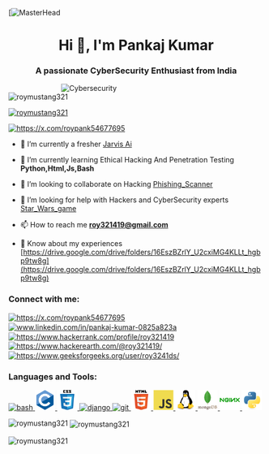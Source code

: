 [![MasterHead](https://tenor.com/view/ninjala-jane-hacker-hacking-computer-gif-20337624)
<h1 align="center">Hi 👋, I'm Pankaj Kumar</h1>
<h3 align="center">A passionate CyberSecurity Enthusiast from India</h3>
<img align="right" alt="Cybersecurity" width="400" src="https://outlane.co/now/new-shot-programmer-animation/

<p align="left"> <img src="https://komarev.com/ghpvc/?username=roymustang321&label=Profile%20views&color=0e75b6&style=flat" alt="roymustang321" /> </p>

<p align="left"> <a href="https://github.com/ryo-ma/github-profile-trophy"><img src="https://github-profile-trophy.vercel.app/?username=roymustang321" alt="roymustang321" /></a> </p>

<p align="left"> <a href="https://twitter.com/https://x.com/roypank54677695" target="blank"><img src="https://img.shields.io/twitter/follow/https://x.com/roypank54677695?logo=twitter&style=for-the-badge" alt="https://x.com/roypank54677695" /></a> </p>

- 🔭 I’m currently a fresher [Jarvis Ai](https://github.com/RoyMustang321/AI_Jarvis)

- 🌱 I’m currently learning Ethical Hacking And Penetration Testing **Python,Html,Js,Bash**

- 👯 I’m looking to collaborate on Hacking [Phishing_Scanner](https://github.com/RoyMustang321/Phishing_Scanner)

- 🤝 I’m looking for help with Hackers and CyberSecurity experts [Star_Wars_game](https://github.com/RoyMustang321/Stars-wars-game-Project)

- 📫 How to reach me **roy321419@gmail.com**

- 📄 Know about my experiences [https://drive.google.com/drive/folders/16EszBZrlY_U2cxiMG4KLLt_hgbp9tw8g](https://drive.google.com/drive/folders/16EszBZrlY_U2cxiMG4KLLt_hgbp9tw8g)

<h3 align="left">Connect with me:</h3>
<p align="left">
<a href="https://twitter.com/https://x.com/roypank54677695" target="blank"><img align="center" src="https://raw.githubusercontent.com/rahuldkjain/github-profile-readme-generator/master/src/images/icons/Social/twitter.svg" alt="https://x.com/roypank54677695" height="30" width="40" /></a>
<a href="https://linkedin.com/in/www.linkedin.com/in/pankaj-kumar-0825a823a" target="blank"><img align="center" src="https://raw.githubusercontent.com/rahuldkjain/github-profile-readme-generator/master/src/images/icons/Social/linked-in-alt.svg" alt="www.linkedin.com/in/pankaj-kumar-0825a823a" height="30" width="40" /></a>
<a href="https://www.hackerrank.com/https://www.hackerrank.com/profile/roy321419" target="blank"><img align="center" src="https://raw.githubusercontent.com/rahuldkjain/github-profile-readme-generator/master/src/images/icons/Social/hackerrank.svg" alt="https://www.hackerrank.com/profile/roy321419" height="30" width="40" /></a>
<a href="https://www.hackerearth.com/https://www.hackerearth.com/@roy321419/" target="blank"><img align="center" src="https://raw.githubusercontent.com/rahuldkjain/github-profile-readme-generator/master/src/images/icons/Social/hackerearth.svg" alt="https://www.hackerearth.com/@roy321419/" height="30" width="40" /></a>
<a href="https://auth.geeksforgeeks.org/user/https://www.geeksforgeeks.org/user/roy3241ds/" target="blank"><img align="center" src="https://raw.githubusercontent.com/rahuldkjain/github-profile-readme-generator/master/src/images/icons/Social/geeks-for-geeks.svg" alt="https://www.geeksforgeeks.org/user/roy3241ds/" height="30" width="40" /></a>
</p>

<h3 align="left">Languages and Tools:</h3>
<p align="left"> <a href="https://www.gnu.org/software/bash/" target="_blank" rel="noreferrer"> <img src="https://www.vectorlogo.zone/logos/gnu_bash/gnu_bash-icon.svg" alt="bash" width="40" height="40"/> </a> <a href="https://www.cprogramming.com/" target="_blank" rel="noreferrer"> <img src="https://raw.githubusercontent.com/devicons/devicon/master/icons/c/c-original.svg" alt="c" width="40" height="40"/> </a> <a href="https://www.w3schools.com/css/" target="_blank" rel="noreferrer"> <img src="https://raw.githubusercontent.com/devicons/devicon/master/icons/css3/css3-original-wordmark.svg" alt="css3" width="40" height="40"/> </a> <a href="https://www.djangoproject.com/" target="_blank" rel="noreferrer"> <img src="https://cdn.worldvectorlogo.com/logos/django.svg" alt="django" width="40" height="40"/> </a> <a href="https://git-scm.com/" target="_blank" rel="noreferrer"> <img src="https://www.vectorlogo.zone/logos/git-scm/git-scm-icon.svg" alt="git" width="40" height="40"/> </a> <a href="https://www.w3.org/html/" target="_blank" rel="noreferrer"> <img src="https://raw.githubusercontent.com/devicons/devicon/master/icons/html5/html5-original-wordmark.svg" alt="html5" width="40" height="40"/> </a> <a href="https://developer.mozilla.org/en-US/docs/Web/JavaScript" target="_blank" rel="noreferrer"> <img src="https://raw.githubusercontent.com/devicons/devicon/master/icons/javascript/javascript-original.svg" alt="javascript" width="40" height="40"/> </a> <a href="https://www.linux.org/" target="_blank" rel="noreferrer"> <img src="https://raw.githubusercontent.com/devicons/devicon/master/icons/linux/linux-original.svg" alt="linux" width="40" height="40"/> </a> <a href="https://www.mongodb.com/" target="_blank" rel="noreferrer"> <img src="https://raw.githubusercontent.com/devicons/devicon/master/icons/mongodb/mongodb-original-wordmark.svg" alt="mongodb" width="40" height="40"/> </a> <a href="https://www.nginx.com" target="_blank" rel="noreferrer"> <img src="https://raw.githubusercontent.com/devicons/devicon/master/icons/nginx/nginx-original.svg" alt="nginx" width="40" height="40"/> </a> <a href="https://www.python.org" target="_blank" rel="noreferrer"> <img src="https://raw.githubusercontent.com/devicons/devicon/master/icons/python/python-original.svg" alt="python" width="40" height="40"/> </a> </p>

<p><img align="left" src="https://github-readme-stats.vercel.app/api/top-langs?username=roymustang321&show_icons=true&locale=en&layout=compact" alt="roymustang321" /></p>

<p>&nbsp;<img align="center" src="https://github-readme-stats.vercel.app/api?username=roymustang321&show_icons=true&locale=en" alt="roymustang321" /></p>

<p><img align="center" src="https://github-readme-streak-stats.herokuapp.com/?user=roymustang321&" alt="roymustang321" /></p>
